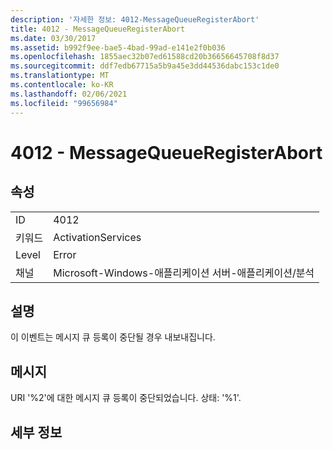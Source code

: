 ```yaml
---
description: '자세한 정보: 4012-MessageQueueRegisterAbort'
title: 4012 - MessageQueueRegisterAbort
ms.date: 03/30/2017
ms.assetid: b992f9ee-bae5-4bad-99ad-e141e2f0b036
ms.openlocfilehash: 1855aec32b07ed61588cd20b36656645708f8d37
ms.sourcegitcommit: ddf7edb67715a5b9a45e3dd44536dabc153c1de0
ms.translationtype: MT
ms.contentlocale: ko-KR
ms.lasthandoff: 02/06/2021
ms.locfileid: "99656984"
---
```

# <a name="4012---messagequeueregisterabort"></a>4012 - MessageQueueRegisterAbort

## <a name="properties"></a>속성  
  
|||  
|-|-|  
|ID|4012|  
|키워드|ActivationServices|  
|Level|Error|  
|채널|Microsoft-Windows-애플리케이션 서버-애플리케이션/분석|  
  
## <a name="description"></a>설명  

 이 이벤트는 메시지 큐 등록이 중단될 경우 내보내집니다.  
  
## <a name="message"></a>메시지  

 URI '%2'에 대한 메시지 큐 등록이 중단되었습니다. 상태: '%1'.  
  
## <a name="details"></a>세부 정보
